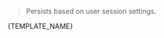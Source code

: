 > Persists based on user session settings.
<webui-side-by-side>
    <webui-flex column>
        <webui-input-text label="Session Struct Test - subscribed to session-test.name" compact theme="danger" placeholder="Data entered here will persist through page navigations." data-trigger="session-test.name" data-subscribe="session-test.name:value"></webui-input-text>
        <webui-input-text theme="info" label="Session Test.One" placeholder="One" data-trigger="session-test.one" data-subscribe="session-test.one:value"></webui-input-text>
        <webui-input-text theme="tertiary" label="Session Test.Two" placeholder="Two" data-trigger="session-test.two" data-subscribe="session-test.two:value"></webui-input-text>
        <webui-input-text theme="secondary" label="Session Test.Three" placeholder="Three" data-trigger="session-test.three" data-subscribe="session-test.three:value"></webui-input-text>
        <webui-dropdown theme="primary" data-name="test-selected" icon="flask-vial" label="Dropdown Test" newlabel="Select an Option!" data-trigger="session-test.dropdown" data-subscribe="session-test.dropdown" data-options="page-dropdown-test">
            <option slot="template">{TEMPLATE_NAME}</option>
        </webui-dropdown>
    </webui-flex>
    <webui-paper>
        <webui-code label="session-test" lang="json" data-subscribe="session-test"></webui-code>
        <webui-code theme="tertiary" label="test-selected" lang="json" data-subscribe="test-selected"></webui-code>
        <webui-code theme="primary" label="test-selected.name" lang="json" data-subscribe="test-selected.name"></webui-code>
    </webui-paper>
</webui-side-by-side>

<webui-myfi-storage-consent></webui-myfi-storage-consent>
